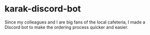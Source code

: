 # karak-discord-bot
Since my colleagues and I are big fans of the local cafeteria, I made a Discord bot to make the ordering process quicker and easier.
